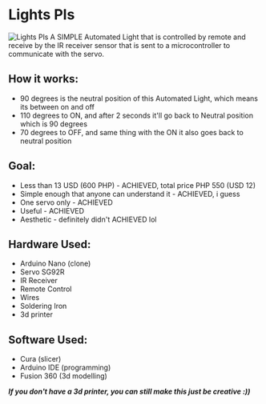 # Lights Pls
![Lights Pls](https://github.com/kenjidesu/Lights-Pls/blob/main/ligths%20pls.jpg)
A SIMPLE Automated Light that is controlled by remote and receive by the IR receiver sensor that is sent to a microcontroller to communicate with the servo.

## How it works:
- 90 degrees is the neutral position of this Automated Light, which means its between on and off
- 110 degrees to ON, and after 2 seconds it'll go back to Neutral position which is 90 degrees
- 70 degrees to OFF, and same thing with the ON it also goes back to neutral position

## Goal:
- Less than 13 USD (600 PHP) - ACHIEVED, total price PHP 550 (USD 12)
- Simple enough that anyone can understand it - ACHIEVED, i guess
- One servo only - ACHIEVED
- Useful - ACHIEVED
- Aesthetic - definitely didn't ACHIEVED lol

## Hardware Used:
- Arduino Nano (clone)
- Servo SG92R
- IR Receiver
- Remote Control
- Wires
- Soldering Iron
- 3d printer

## Software Used:
- Cura (slicer)
- Arduino IDE (programming)
- Fusion 360 (3d modelling)

***If you don't have a 3d printer, you can still make this just be creative :))***
